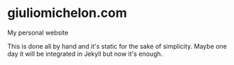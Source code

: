 # giuliomichelon.com
My personal website

This is done all by hand and it's static for the sake of simplicity. Maybe one day it will be integrated in Jekyll but now it's enough.